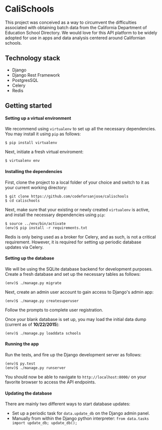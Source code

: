 # CaliSchools

This project was conceived as a way to circumvent the difficulties associated with obtaining batch data from the California Department of Education School Directory. We would love for this API platform to be widely adopted for use in apps and data analysis centered around Californian schools.


## Technology stack
* Django
* Django Rest Framework
* PostgresSQL
* Celery
* Redis


## Getting started

#### Setting up a virtual environment
We recommend using `virtualenv` to set up all the necessary dependencies. You may install it using `pip` as follows:
```
$ pip install virtualenv
```

Next, initiate a fresh virtual enviroment:
```
$ virtualenv env
```

#### Installing the dependencies
First, clone the project to a local folder of your choice and switch to it as your current working directory:
```
$ git clone https://github.com/codeforsanjose/calischools
$ cd calischools
```

Next, make sure that your existing or newly created `virtualenv` is active, and install the necessary dependencies using `pip`:
```
$ source ../env/bin/activate
(env)$ pip install -r requirements.txt
```

Redis is only being used as a broker for Celery, and as such, is not a critical requirement. However, it is required for setting up periodic database updates via Celery.

#### Setting up the database
We will be using the SQLite database backend for development purposes. Create a fresh database and set up the necessary tables as follows:
```
(env)$ ./manage.py migrate
```

Next, create an admin user account to gain access to Django's admin app:
```
(env)$ ./manage.py createsuperuser
```
Follow the prompts to complete user registration.

Once your blank database is set up, you may load the initial data dump (current as of **10/22/2015**):
```
(env)$ ./manage.py loaddata schools
```

#### Running the app
Run the tests, and fire up the Django development server as follows:
```
(env)$ py.test
(env)$ ./manage.py runserver
```

You should now be able to navigate to `http://localhost:8000/` on your favorite browser to access the API endpoints.

#### Updating the database
There are mainly two different ways to start database updates:
* Set up a periodic task for `data.update_db` on the Django admin panel.
* Manually from within the Django python interpreter: `from data.tasks import update_db; update_db();` 
